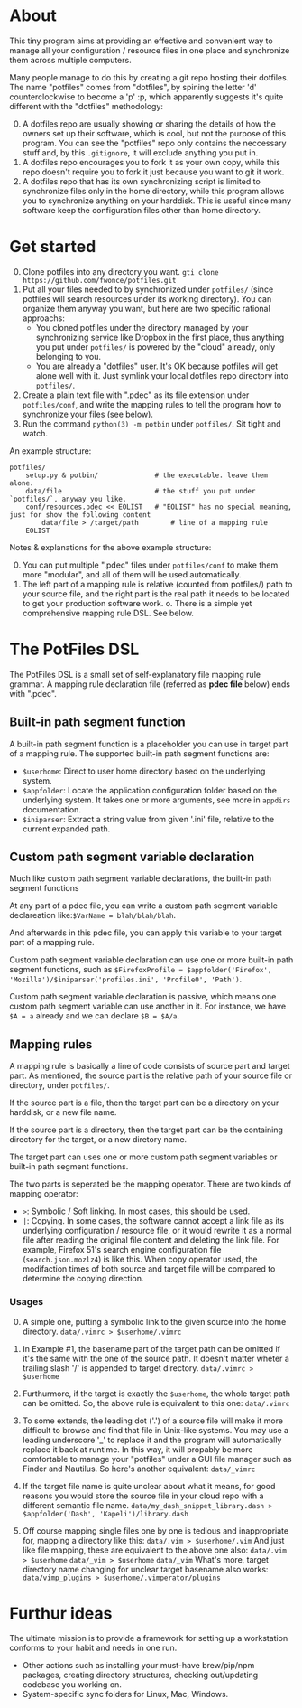 # About

This tiny program aims at providing an effective and convenient way to manage all your configuration / resource files in one place and synchronize them across multiple computers.

Many people manage to do this by creating a git repo hosting their dotfiles. The name "potfiles" comes from "dotfiles", by spining the letter 'd' counterclockwise to become a 'p' :p, which apparently suggests it's quite different with the "dotfiles" methodology:

0. A dotfiles repo are usually showing or sharing the details of how the owners set up their software, which is cool, but not the purpose of this program. You can see the "potfiles" repo only contains the neccessary stuff and, by this `.gitignore`, it will exclude anything you put in.
0. A dotfiles repo encourages you to fork it as your own copy, while this repo doesn't require you to fork it just because you want to git it work.
0. A dotfiles repo that has its own synchronizing script is limited to synchronize files only in the home directory, while this program allows you to synchronize anything on your harddisk. This is useful since many software keep the configuration files other than home directory.

# Get started

0. Clone potfiles into any directory you want. `gti clone https://github.com/fwonce/potfiles.git`
0. Put all your files needed to by synchronized under `potfiles/` (since potfiles will search resources under its working directory). You can organize them anyway you want, but here are two specific rational approachs:
	- You cloned potfiles under the directory managed by your synchronizing service like Dropbox in the first place, thus anything you put under `potfiles/` is powered by the "cloud" already, only belonging to you.
	- You are already a "dotfiles" user. It's OK because potfiles will get alone well with it. Just symlink your local dotfiles repo directory into `potfiles/`.
0. Create a plain text file with ".pdec" as its file extension under `potfiles/conf`, and write the mapping rules to tell the program how to synchronize your files (see below).
0. Run the command `python(3) -m potbin` under `potfiles/`. Sit tight and watch.

An example structure:

``` shell
potfiles/
	setup.py & potbin/				# the executable. leave them alone.
	data/file						# the stuff you put under `potfiles/`, anyway you like.
	conf/resources.pdec << EOLIST	# "EOLIST" has no special meaning, just for show the following content
		data/file > /target/path		# line of a mapping rule
	EOLIST
```

Notes & explanations for the above example structure:

0. You can put multiple ".pdec" files under `potfiles/conf` to make them more "modular", and all of them will be used automatically.
0. The left part of a mapping rule is relative (counted from potfiles/) path to your source file, and the right part is the real path it needs to be located to get your production software work.
o. There is a simple yet comprehensive mapping rule DSL. See below.

# The PotFiles DSL

The PotFiles DSL is a small set of self-explanatory file mapping rule grammar. A mapping rule declaration file (referred as **pdec file** below) ends with ".pdec".

## Built-in path segment function

A built-in path segment function is a placeholder you can use in target part of a mapping rule. The supported built-in path segment functions are:

- `$userhome`: Direct to user home directory based on the underlying system.
- `$appfolder`: Locate the application configuration folder based on the underlying system. It takes one or more arguments, see more in `appdirs` documentation.
- `$iniparser`: Extract a string value from given '.ini' file, relative to the current expanded path.

## Custom path segment variable declaration

Much like custom path segment variable declarations, the built-in path segment functions 

At any part of a pdec file, you can write a custom path segment variable declareation like:`$VarName = blah/blah/blah`.

And afterwards in this pdec file, you can apply this variable to your target part of a mapping rule.

Custom path segment variable declaration can use one or more built-in path segment functions, such as `$FirefoxProfile = $appfolder('Firefox', 'Mozilla')/$iniparser('profiles.ini', 'Profile0', 'Path')`.

Custom path segment variable declaration is passive, which means one custom path segment variable can use another in it. For instance, we have `$A = a` already and we can declare `$B = $A/a`.

## Mapping rules

A mapping rule is basically a line of code consists of source part and target part. As mentioned, the source part is the relative path of your source file or directory, under `potfiles/`.

If the source part is a file, then the target part can be a directory on your harddisk, or a new file name.

If the source part is a directory, then the target part can be the containing directory for the target, or a new diretory name.

The target part can uses one or more custom path segment variables or built-in path segment functions.

The two parts is seperated be the mapping operator. There are two kinds of mapping operator:

- `>`: Symbolic / Soft linking. In most cases, this should be used.
- `|`: Copying. In some cases, the software cannot accept a link file as its underlying configuration / resource file, or it would rewrite it as a normal file after reading the original file content and deleting the link file. For example, Firefox 51's search engine configuration file (`search.json.mozlz4`) is like this. When copy operator used, the modifaction times of both source and target file will be compared to determine the copying direction.

### Usages

0. A simple one, putting a symbolic link to the given source into the home directory.
	`data/.vimrc > $userhome/.vimrc`

0. In Example #1, the basename part of the target path can be omitted if it's the same with the one of the source path. It doesn't matter wheter a trailing slash '/' is appended to target directory.
	`data/.vimrc > $userhome`

0. Furthurmore, if the target is exactly the `$userhome`, the whole target path can be omitted. So, the above rule is equivalent to this one:
	`data/.vimrc`

0. To some extends, the leading dot ('.') of a source file will make it more difficult to browse and find that file in Unix-like systems. You may use a leading underscore '_' to replace it and the program will automatically replace it back at runtime. In this way, it will propably be more comfortable to manage your "potfiles" under a GUI file manager such as Finder and Nautilus. So here's another equivalent:
	`data/_vimrc`
	
0. If the target file name is quite unclear about what it means, for good reasons you would store the source file in your cloud repo with a different semantic file name.
	`data/my_dash_snippet_library.dash > $appfolder('Dash', 'Kapeli')/library.dash`

0. Off course mapping single files one by one is tedious and inappropriate for, mapping a directory like this:
	`data/.vim > $userhome/.vim` 
	And just like file mapping, these are equivalent to the above one also:
	`data/.vim > $userhome` `data/_vim > $userhome` `data/_vim`
	What's more, target directory name changing for unclear target basename also works:
	`data/vimp_plugins > $userhome/.vimperator/plugins`

# Furthur ideas

The ultimate mission is to provide a framework for setting up a workstation conforms to your habit and needs in one run.

- Other actions such as installing your must-have brew/pip/npm packages, creating directory structures, checking out/updating codebase you working on.
- System-specific sync folders for Linux, Mac, Windows.

